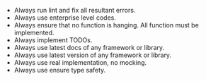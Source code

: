 <!------------------------------------------------------------------------------------
   Add Rules to this file or a short description and have Kiro refine them for you:   
-------------------------------------------------------------------------------------> 

- Always run lint and fix all resultant errors.
- Always use enterprise level codes.
- Always ensure that no function is hanging. All function must be implemented.
- Always implement TODOs.
- Always use latest docs of any framework or library.
- Always use latest version of any framework or library.
- Always use real implementation, no mocking.
- Always use ensure type safety.
 


